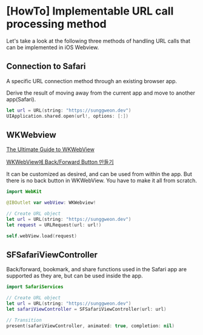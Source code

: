 # [HowTo] Implementable URL call processing method

Let's take a look at the following three methods of handling URL calls that can be implemented in iOS Webview.

## Connection to Safari

A specific URL connection method through an existing browser app.

Derive the result of moving away from the current app and move to another app(Safari).

```swift
let url = URL(string: "https://sunggweon.dev")
UIApplication.shared.open(url!, options: [:])
```

## WKWebview

[The Ultimate Guide to WKWebView](https://www.hackingwithswift.com/articles/112/the-ultimate-guide-to-wkwebview)

[WKWebView에 Back/Forward Button 만들기](https://zeddios.tistory.com/374)

It can be customized as desired, and can be used from within the app. But there is no back button in WKWebView. You have to make it all from scratch.

```swift
import WebKit

@IBOutlet var webView: WKWebview!

// Create URL object
let url = URL(string: "https://sunggweon.dev")
let request = URLRequest(url: url!)

self.webView.load(request)
```

## SFSafariViewController

Back/forward, bookmark, and share functions used in the Safari app are supported as they are, but can be used inside the app.

```swift
import SafariServices

// Create URL object
let url = URL(string: "https://sunggweon.dev")
let safariViewController = SFSafariViewController(url: url)

// Transition
present(safariViewController, animated: true, completion: nil)
```

